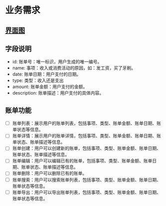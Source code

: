 # 业务需求

## [界面图](./public/images/bill.png)

## 字段说明

- id: 账单号：唯一标识，用户生成的唯一编号。
- name: 事项：收入或消费活动的原因，如：发工资，买了牙刷。
- date: 账单日期：用户支付的日期。
- type: 类型：收入还是支出
- amount: 账单金额：用户支付的金额。
- description: 账单描述：用户支付的具体内容。

## 账单功能

- [ ] 账单列表：展示用户的账单列表，包括事项、类型、账单金额、账单日期、账单状态等信息。
- [ ] 账单详情：展示用户的账单详情，包括事项、类型、账单金额、账单日期、账单状态、账单描述等信息。
- [ ] 账单创建：用户可以创建新的账单，包括事项、类型、账单金额、账单日期、账单状态、账单描述等信息。
- [ ] 账单编辑：用户可以编辑已有的账单，包括事项、类型、账单金额、账单日期、账单状态、账单描述等信息。
- [ ] 账单删除：用户可以删除已有的账单。
- [ ] 账单搜索：用户可以搜索账单列表，包括事项、类型、账单金额、账单日期、账单状态等信息。
- [ ] 账单导出：用户可以导出账单列表，包括事项、类型、账单金额、账单日期、账单状态等信息。
